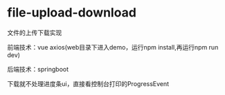 # file-upload-download
文件的上传下载实现

前端技术：vue axios(web目录下进入demo，运行npm install,再运行npm run dev)

后端技术：springboot

下载就不处理进度条ui，直接看控制台打印的ProgressEvent

